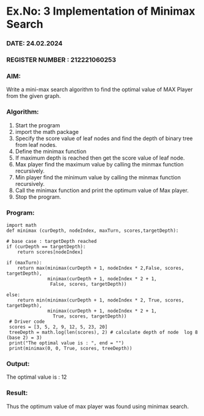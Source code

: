 # Ex.No: 3  Implementation of Minimax Search
### DATE: 24.02.2024                                                                           
### REGISTER NUMBER : 212221060253 
### AIM: 
Write a mini-max search algorithm to find the optimal value of MAX Player from the given graph.
### Algorithm:
1. Start the program
2. import the math package
3. Specify the score value of leaf nodes and find the depth of binary tree from leaf nodes.
4. Define the minimax function
5. If maximum depth is reached then get the score value of leaf node.
6. Max player find the maximum value by calling the minmax function recursively.
7. Min player find the minimum value by calling the minmax function recursively.
8. Call the minimax function  and print the optimum value of Max player.
9. Stop the program. 

### Program:
    
    import math
    def minimax (curDepth, nodeIndex, maxTurn, scores,targetDepth):
    
    # base case : targetDepth reached
    if (curDepth == targetDepth):
        return scores[nodeIndex]
    
    if (maxTurn):
        return max(minimax(curDepth + 1, nodeIndex * 2,False, scores, targetDepth),
                   minimax(curDepth + 1, nodeIndex * 2 + 1,
                    False, scores, targetDepth))
     
    else:
        return min(minimax(curDepth + 1, nodeIndex * 2, True, scores, targetDepth),
                   minimax(curDepth + 1, nodeIndex * 2 + 1,
                     True, scores, targetDepth))
     # Driver code
     scores = [3, 5, 2, 9, 12, 5, 23, 20]
     treeDepth = math.log(len(scores), 2) # calculate depth of node  log 8 (base 2) = 3)
     print("The optimal value is : ", end = "")
     print(minimax(0, 0, True, scores, treeDepth))
     



### Output:
The optimal value is : 12



### Result:
Thus the optimum value of max player was found using minimax search.
